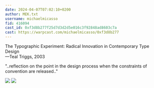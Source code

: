 ```yaml
---
date: 2024-04-07T07:02:10+0200
author: MEK.txt
username: michaelmicasso
fid: 416094
cast_id: 0xf3d8b277f25d7d3d2d5e016c3f92848ad8603c7a
cast: https://warpcast.com/michaelmicasso/0xf3d8b277
---
```

The Typographic Experiment: Radical Innovation in Contemporary Type Design  
—Teal Triggs, 2003  
  
"..reflection on the point in the design process when the constraints of convention are released.."  

![](https://imagedelivery.net/BXluQx4ige9GuW0Ia56BHw/155638fb-6012-4612-89f3-a2742d21af00/original)
![](https://imagedelivery.net/BXluQx4ige9GuW0Ia56BHw/9e221d47-e6f7-4d2e-0566-40fb25343300/original)